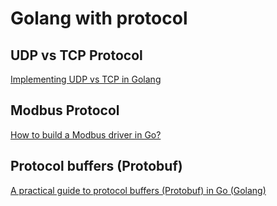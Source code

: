# Golang with protocol

## UDP vs TCP Protocol

[Implementing UDP vs TCP in Golang](http://www.minaandrawos.com/2016/05/14/udp-vs-tcp-in-golang/)

## Modbus Protocol
[How to build a Modbus driver in Go?](http://www.minaandrawos.com/2014/11/26/how-to-write-a-modbus-driver/)

## Protocol buffers (Protobuf)
[A practical guide to protocol buffers (Protobuf) in Go (Golang)](http://www.minaandrawos.com/2014/05/27/practical-guide-protocol-buffers-protobuf-go-golang/)

